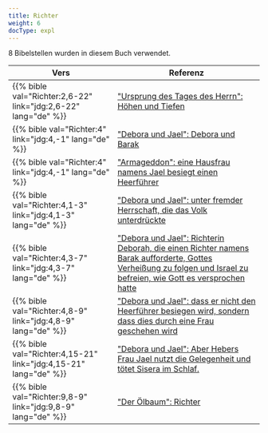```yaml
---
title: Richter
weight: 6
docType: expl
---
```


8 Bibelstellen wurden in diesem Buch verwendet.

| Vers | Referenz |
|-------|-----------|
| {{% bible val="Richter:2,6-22" link="jdg:2,6-22" lang="de" %}} | ["Ursprung des Tages des Herrn": Höhen und Tiefen ](../exampleSite/content/expl/../expl/background/israel/the-day-of-the-lord#4fec) |
| {{% bible val="Richter:4" link="jdg:4,-1" lang="de" %}} | ["Debora und Jael": Debora und Barak](../exampleSite/content/expl/../expl/content/bowls/the-key-to-armageddon#adae) |
| {{% bible val="Richter:4" link="jdg:4,-1" lang="de" %}} | ["Armageddon": eine Hausfrau namens Jael besiegt einen Heerführer](../exampleSite/content/expl/../quick/content/bowls#None) |
| {{% bible val="Richter:4,1-3" link="jdg:4,1-3" lang="de" %}} | ["Debora und Jael": unter fremder Herrschaft, die das Volk unterdrückte](../exampleSite/content/expl/../expl/content/bowls/the-key-to-armageddon#adae) |
| {{% bible val="Richter:4,3-7" link="jdg:4,3-7" lang="de" %}} | ["Debora und Jael": Richterin Deborah, die einen Richter namens Barak aufforderte, Gottes Verheißung zu folgen und Israel zu befreien, wie Gott es versprochen hatte](../exampleSite/content/expl/../expl/content/bowls/the-key-to-armageddon#adae) |
| {{% bible val="Richter:4,8-9" link="jdg:4,8-9" lang="de" %}} | ["Debora und Jael": dass er nicht den Heerführer besiegen wird, sondern dass dies durch eine Frau geschehen wird](../exampleSite/content/expl/../expl/content/bowls/the-key-to-armageddon#adae) |
| {{% bible val="Richter:4,15-21" link="jdg:4,15-21" lang="de" %}} | ["Debora und Jael": Aber Hebers Frau Jael nutzt die Gelegenheit und tötet Sisera im Schlaf.](../exampleSite/content/expl/../expl/content/bowls/the-key-to-armageddon#adae) |
| {{% bible val="Richter:9,8-9" link="jdg:9,8-9" lang="de" %}} | ["Der Ölbaum": Richter](../exampleSite/content/expl/../expl/background/israel/the-church-is-part-of-israel#b358) |
